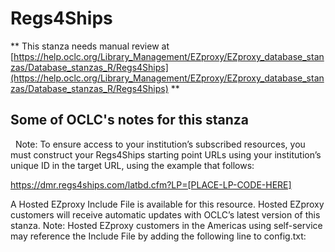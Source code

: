 # Regs4Ships
** This stanza needs manual review at [https://help.oclc.org/Library_Management/EZproxy/EZproxy_database_stanzas/Database_stanzas_R/Regs4Ships](https://help.oclc.org/Library_Management/EZproxy/EZproxy_database_stanzas/Database_stanzas_R/Regs4Ships) **

## Some of OCLC's notes for this stanza

&nbsp; Note: To ensure access to your institution&rsquo;s subscribed resources, you must construct your Regs4Ships starting point URLs using your institution&rsquo;s unique ID in the target URL, using the example that follows:



https://dmr.regs4ships.com/latbd.cfm?LP=[PLACE-LP-CODE-HERE]

A Hosted EZproxy Include File is available for this resource. Hosted EZproxy customers will receive automatic updates with OCLC&rsquo;s latest version of this stanza. Note: Hosted EZproxy customers in the Americas using self-service may reference the Include File by adding the following line to config.txt:

&nbsp;

&nbsp;
